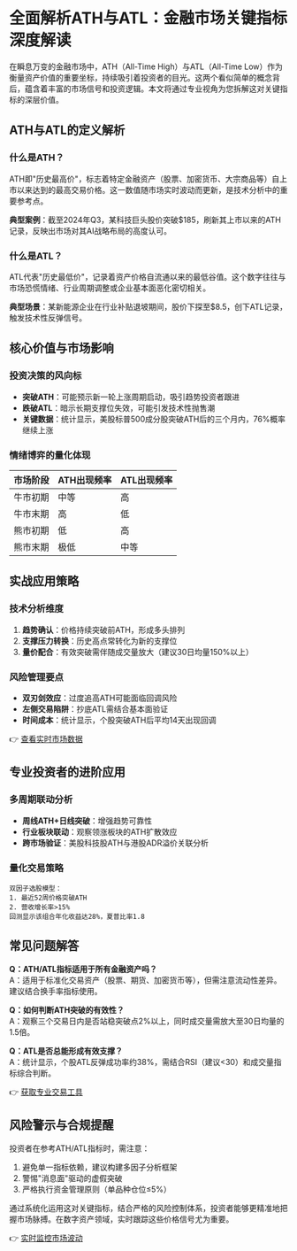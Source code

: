 # 全面解析ATH与ATL：金融市场关键指标深度解读

在瞬息万变的金融市场中，ATH（All-Time High）与ATL（All-Time Low）作为衡量资产价值的重要坐标，持续吸引着投资者的目光。这两个看似简单的概念背后，蕴含着丰富的市场信号和投资逻辑。本文将通过专业视角为您拆解这对关键指标的深层价值。

## ATH与ATL的定义解析

### 什么是ATH？
ATH即"历史最高价"，标志着特定金融资产（股票、加密货币、大宗商品等）自上市以来达到的最高交易价格。这一数值随市场实时波动而更新，是技术分析中的重要参考点。

**典型案例**：截至2024年Q3，某科技巨头股价突破$185，刷新其上市以来的ATH记录，反映出市场对其AI战略布局的高度认可。

### 什么是ATL？
ATL代表"历史最低价"，记录着资产价格自流通以来的最低谷值。这个数字往往与市场恐慌情绪、行业周期调整或企业基本面恶化密切相关。

**典型场景**：某新能源企业在行业补贴退坡期间，股价下探至$8.5，创下ATL记录，触发技术性反弹信号。

## 核心价值与市场影响

### 投资决策的风向标
- **突破ATH**：可能预示新一轮上涨周期启动，吸引趋势投资者跟进
- **跌破ATL**：暗示长期支撑位失效，可能引发技术性抛售潮
- **关键数据**：统计显示，美股标普500成分股突破ATH后的三个月内，76%概率继续上涨

### 情绪博弈的量化体现
| 市场阶段 | ATH出现频率 | ATL出现频率 |
|---------|------------|------------|
| 牛市初期 | 中等       | 高         |
| 牛市末期 | 高         | 低         |
| 熊市初期 | 低         | 高         |
| 熊市末期 | 极低       | 中等       |

## 实战应用策略

### 技术分析维度
1. **趋势确认**：价格持续突破前ATH，形成多头排列
2. **支撑压力转换**：历史高点常转化为新的支撑位
3. **量价配合**：有效突破需伴随成交量放大（建议30日均量150%以上）

### 风险管理要点
- **双刃剑效应**：过度追高ATH可能面临回调风险
- **左侧交易陷阱**：抄底ATL需结合基本面验证
- **时间成本**：统计显示，个股突破ATH后平均14天出现回调

👉 [查看实时市场数据](https://bit.ly/okx_welcome)

## 专业投资者的进阶应用

### 多周期联动分析
- **周线ATH+日线突破**：增强趋势可靠性
- **行业板块联动**：观察领涨板块的ATH扩散效应
- **跨市场验证**：美股科技股ATH与港股ADR溢价关联分析

### 量化交易策略
```plaintext
双因子选股模型：
1. 最近52周价格突破ATH
2. 营收增长率>15%
回测显示该组合年化收益达28%，夏普比率1.8
```

## 常见问题解答

**Q：ATH/ATL指标适用于所有金融资产吗？**  
A：适用于标准化交易资产（股票、期货、加密货币等），但需注意流动性差异。建议结合换手率指标使用。

**Q：如何判断ATH突破的有效性？**  
A：观察三个交易日内是否站稳突破点2%以上，同时成交量需放大至30日均量的1.5倍。

**Q：ATL是否总能形成有效支撑？**  
A：统计显示，个股ATL反弹成功率约38%，需结合RSI（建议<30）和成交量指标综合判断。

👉 [获取专业交易工具](https://bit.ly/okx_welcome)

## 风险警示与合规提醒

投资者在参考ATH/ATL指标时，需注意：
1. 避免单一指标依赖，建议构建多因子分析框架
2. 警惕"消息面"驱动的虚假突破
3. 严格执行资金管理原则（单品种仓位≤5%）

通过系统化运用这对关键指标，结合严格的风险控制体系，投资者能够更精准地把握市场脉搏。在数字资产领域，实时跟踪这些价格信号尤为重要。

👉 [实时监控市场波动](https://bit.ly/okx_welcome)
